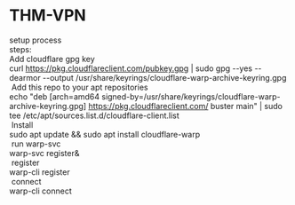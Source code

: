 # THM-VPN


setup process <br/>
steps:<br/>
Add cloudflare gpg key<br/>
curl https://pkg.cloudflareclient.com/pubkey.gpg | sudo gpg --yes --dearmor --output /usr/share/keyrings/cloudflare-warp-archive-keyring.gpg<br/>
​
Add this repo to your apt repositories<br/>
echo "deb [arch=amd64 signed-by=/usr/share/keyrings/cloudflare-warp-archive-keyring.gpg] https://pkg.cloudflareclient.com/ buster main" | sudo tee /etc/apt/sources.list.d/cloudflare-client.list<br/>
​
Install<br/>
sudo apt update && sudo apt install cloudflare-warp<br/>
​
run warp-svc<br/>
warp-svc register&<br/>
​
register <br/>
warp-cli register<br/>
​
connect <br/>
warp-cli connect<br/>
